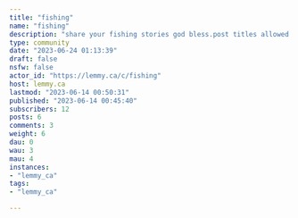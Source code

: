 ```yaml
---
title: "fishing" 
name: "fishing"
description: "share your fishing stories god bless.post titles allowed : fishing"
type: community
date: "2023-06-24 01:13:39"
draft: false
nsfw: false
actor_id: "https://lemmy.ca/c/fishing"
host: lemmy.ca
lastmod: "2023-06-14 00:50:31"
published: "2023-06-14 00:45:40"
subscribers: 12
posts: 6
comments: 3
weight: 6
dau: 0
wau: 3
mau: 4
instances:
- "lemmy_ca"
tags: 
- "lemmy_ca"

---
```

